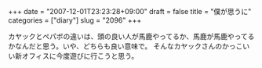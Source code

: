 +++
date = "2007-12-01T23:23:28+09:00"
draft = false
title = "僕が思うに"
categories = ["diary"]
slug = "2096"
+++

カヤックとペパボの違いは、頭の良い人が馬鹿やってるか、馬鹿が馬鹿やってるかなんだと思う。いや、どちらも良い意味で。
そんなカヤックさんのかっこいい新オフィスに今度遊びに行こうと思う。
